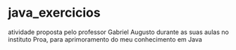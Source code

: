 # java_exercicios
atividade proposta pelo professor Gabriel Augusto durante as suas aulas no instituto Proa, para aprimoramento do meu conhecimento em Java
